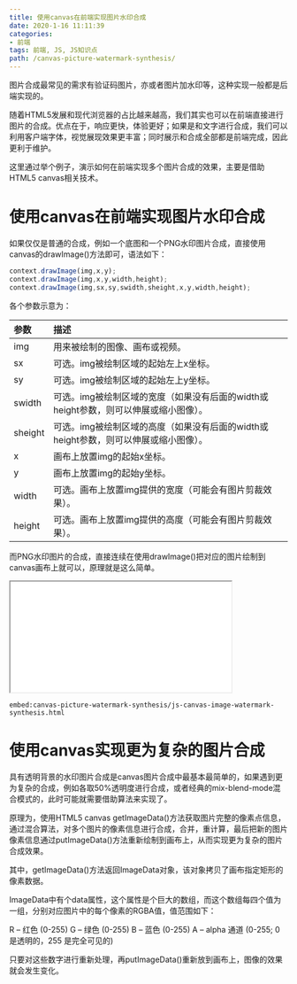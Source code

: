 ```yaml
---
title: 使用canvas在前端实现图片水印合成
date: 2020-1-16 11:11:39
categories:
- 前端
tags: 前端, JS, JS知识点
path: /canvas-picture-watermark-synthesis/
---
```


图片合成最常见的需求有验证码图片，亦或者图片加水印等，这种实现一般都是后端实现的。

随着HTML5发展和现代浏览器的占比越来越高，我们其实也可以在前端直接进行图片的合成。优点在于，响应更快，体验更好；如果是和文字进行合成，我们可以利用客户端字体，视觉展现效果更丰富；同时展示和合成全部都是前端完成，因此更利于维护。

这里通过举个例子，演示如何在前端实现多个图片合成的效果，主要是借助HTML5 canvas相关技术。

# 使用canvas在前端实现图片水印合成

如果仅仅是普通的合成，例如一个底图和一个PNG水印图片合成，直接使用canvas的drawImage()方法即可，语法如下：

```js
context.drawImage(img,x,y);
context.drawImage(img,x,y,width,height);
context.drawImage(img,sx,sy,swidth,sheight,x,y,width,height);
```

各个参数示意为：

| 参数 | 描述 |
|:-------- | :------- |
|img|用来被绘制的图像、画布或视频。|
sx|可选。img被绘制区域的起始左上x坐标。|
sy|可选。img被绘制区域的起始左上y坐标。|
swidth|可选。img被绘制区域的宽度（如果没有后面的width或height参数，则可以伸展或缩小图像）。|
sheight|可选。img被绘制区域的高度（如果没有后面的width或height参数，则可以伸展或缩小图像）。|
x|画布上放置img的起始x坐标。|
y|画布上放置img的起始y坐标。|
width|可选。画布上放置img提供的宽度（可能会有图片剪裁效果）。|
height|可选。画布上放置img提供的高度（可能会有图片剪裁效果）。|

而PNG水印图片的合成，直接连续在使用drawImage()把对应的图片绘制到canvas画布上就可以，原理就是这么简单。

<iframe src="/examples/canvas-picture-watermark-synthesis/js-canvas-image-watermark-synthesis.html" width="400" height="200"></iframe>

`embed:canvas-picture-watermark-synthesis/js-canvas-image-watermark-synthesis.html`

# 使用canvas实现更为复杂的图片合成

具有透明背景的水印图片合成是canvas图片合成中最基本最简单的，如果遇到更为复杂的合成，例如各取50%透明度进行合成，或者经典的mix-blend-mode混合模式的，此时可能就需要借助算法来实现了。

原理为，使用HTML5 canvas getImageData()方法获取图片完整的像素点信息，通过混合算法，对多个图片的像素信息进行合成，合并，重计算，最后把新的图片像素信息通过putImageData()方法重新绘制到画布上，从而实现更为复杂的图片合成效果。

其中，getImageData()方法返回ImageData对象，该对象拷贝了画布指定矩形的像素数据。

ImageData中有个data属性，这个属性是个巨大的数组，而这个数组每四个值为一组，分别对应图片中的每个像素的RGBA值，值范围如下：

R – 红色 (0-255)
G – 绿色 (0-255)
B – 蓝色 (0-255)
A – alpha 通道 (0-255; 0 是透明的，255 是完全可见的)

只要对这些数字进行重新处理，再putImageData()重新放到画布上，图像的效果就会发生变化。
